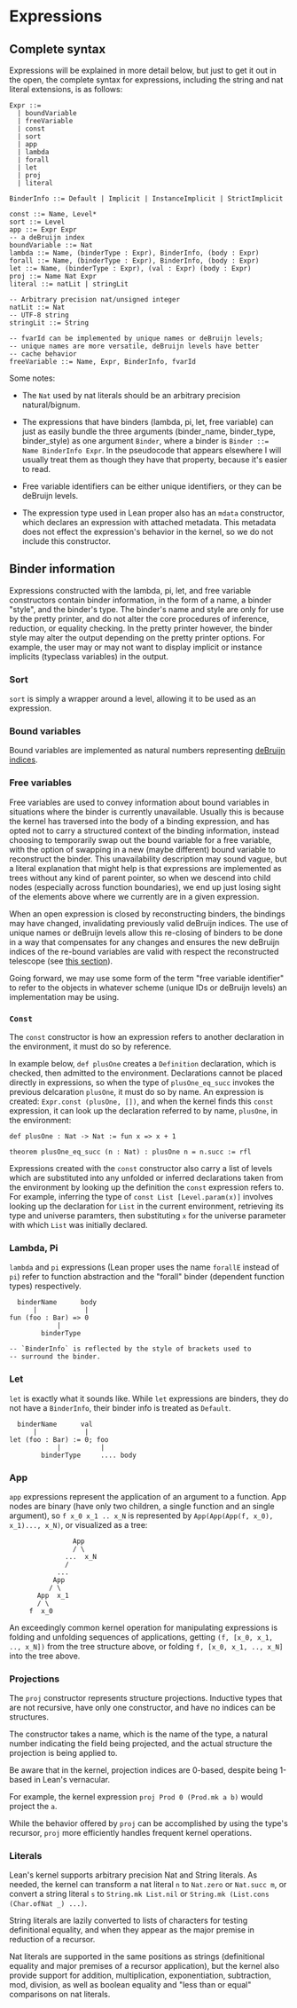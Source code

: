 # Expressions

## Complete syntax

Expressions will be explained in more detail below, but just to get it out in the open, the complete syntax for expressions, including the string and nat literal extensions, is as follows:

```
Expr ::= 
  | boundVariable 
  | freeVariable 
  | const 
  | sort 
  | app 
  | lambda 
  | forall 
  | let 
  | proj 
  | literal

BinderInfo ::= Default | Implicit | InstanceImplicit | StrictImplicit

const ::= Name, Level*
sort ::= Level
app ::= Expr Expr
-- a deBruijn index
boundVariable ::= Nat
lambda ::= Name, (binderType : Expr), BinderInfo, (body : Expr)
forall ::= Name, (binderType : Expr), BinderInfo, (body : Expr)
let ::= Name, (binderType : Expr), (val : Expr) (body : Expr)
proj ::= Name Nat Expr
literal ::= natLit | stringLit

-- Arbitrary precision nat/unsigned integer
natLit ::= Nat
-- UTF-8 string
stringLit ::= String

-- fvarId can be implemented by unique names or deBruijn levels; 
-- unique names are more versatile, deBruijn levels have better
-- cache behavior
freeVariable ::= Name, Expr, BinderInfo, fvarId
```

Some notes:

+ The `Nat` used by nat literals should be an arbitrary precision natural/bignum.

+ The expressions that have binders (lambda, pi, let, free variable) can just as easily bundle the three arguments (binder_name, binder_type, binder_style) as one argument `Binder`, where a binder is `Binder ::= Name BinderInfo Expr`. In the pseudocode that appears elsewhere I will usually treat them as though they have that property, because it's easier to read.

+ Free variable identifiers can be either unique identifiers, or they can be deBruijn levels.

+ The expression type used in Lean proper also has an `mdata` constructor, which declares an expression with attached metadata. This metadata does not effect the expression's behavior in the kernel, so we do not include this constructor.


## Binder information

Expressions constructed with the lambda, pi, let, and free variable constructors contain binder information, in the form of a name, a binder "style", and the binder's type. The binder's name and style are only for use by the pretty printer, and do not alter the core procedures of inference, reduction, or equality checking. In the pretty printer however, the binder style may alter the output depending on the pretty printer options. For example, the user may or may not want to display implicit or instance implicits (typeclass variables) in the output.

### Sort

`sort` is simply a wrapper around a level, allowing it to be used as an expression.


### Bound variables

Bound variables are implemented as natural numbers representing [deBruijn indices](https://en.wikipedia.org/wiki/De_Bruijn_index).

### Free variables

Free variables are used to convey information about bound variables in situations where the binder is currently unavailable. Usually this is because the kernel has traversed into the body of a binding expression, and has opted not to carry a structured context of the binding information, instead choosing to temporarily swap out the bound variable for a free variable, with the option of swapping in a new (maybe different) bound variable to reconstruct the binder. This unavailability description may sound vague, but a literal explanation that might help is that expressions are implemented as trees without any kind of parent pointer, so when we descend into child nodes (especially across function boundaries), we end up just losing sight of the elements above where we currently are in a given expression.

When an open expression is closed by reconstructing binders, the bindings may have changed, invalidating previously valid deBruijn indices. The use of unique names or deBruijn levels allow this re-closing of binders to be done in a way that compensates for any changes and ensures the new deBruijn indices of the re-bound variables are valid with respect the reconstructed telescope (see [this section](./kernel_concepts.md#implementing-free-variable-abstraction)).

Going forward, we may use some form of the term "free variable identifier" to refer to the objects in whatever scheme (unique IDs or deBruijn levels) an implementation may be using.

### `Const`

The `const` constructor is how an expression refers to another declaration in the environment, it must do so by reference. 

In example below, `def plusOne` creates a `Definition` declaration, which is checked, then admitted to the environment. Declarations cannot be placed directly in expressions, so when the type of `plusOne_eq_succ` invokes the previous delcaration `plusOne`, it must do so by name. An expression is created: `Expr.const (plusOne, [])`, and when the kernel finds this `const` expression, it can look up the declaration referred to by name, `plusOne`, in the environment:

```
def plusOne : Nat -> Nat := fun x => x + 1

theorem plusOne_eq_succ (n : Nat) : plusOne n = n.succ := rfl 
```

Expressions created with the `const` constructor also carry a list of levels which are substituted into any unfolded or inferred declarations taken from the environment by looking up the definition the `const` expression refers to. For example, inferring the type of `const List [Level.param(x)]` involves looking up the declaration for `List` in the current environment, retrieving its type and universe paramters, then substituting `x` for the universe parameter with which `List` was initially declared.


### Lambda, Pi

`lambda` and `pi` expressions (Lean proper uses the name `forallE` instead of `pi`) refer to function abstraction and the "forall" binder (dependent function types) respectively. 


```
  binderName      body
      |            |
fun (foo : Bar) => 0 
            |         
        binderType    

-- `BinderInfo` is reflected by the style of brackets used to
-- surround the binder.
```

### Let

`let` is exactly what it sounds like. While `let` expressions are binders, they do not have a `BinderInfo`, their binder info is treated as `Default`.

```
  binderName      val
      |            |
let (foo : Bar) := 0; foo
            |          |
        binderType     .... body
```


### App

`app` expressions represent the application of an argument to a function. App nodes are binary (have only two children, a single function and an single argument), so `f x_0 x_1 .. x_N` is represented by `App(App(App(f, x_0), x_1)..., x_N)`, or visualized as a tree:

```
                App
                / \
              ...  x_N
              /
            ...
           App
          / \
       App  x_1
       / \
     f  x_0

```

An exceedingly common kernel operation for manipulating expressions is folding and unfolding sequences of applications, getting `(f, [x_0, x_1, .., x_N])` from the tree structure above, or folding `f, [x_0, x_1, .., x_N]` into the tree above.


### Projections

The `proj` constructor represents structure projections. Inductive types that are not recursive, have only one constructor, and have no indices can be structures.

The constructor takes a name, which is the name of the type, a natural number indicating the field being projected, and the actual structure the projection is being applied to.

Be aware that in the kernel, projection indices are 0-based, despite being 1-based in Lean's vernacular.

For example, the kernel expression `proj Prod 0 (Prod.mk a b)` would project the `a`.

While the behavior offered by `proj` can be accomplished by using the type's recursor, `proj` more efficiently handles frequent kernel operations.


### Literals

Lean's kernel supports arbitrary precision Nat and String literals. As needed, the kernel can transform a nat literal `n` to `Nat.zero` or `Nat.succ m`, or convert a string literal `s` to `String.mk List.nil` or `String.mk (List.cons (Char.ofNat _) ...)`.

String literals are lazily converted to lists of characters for testing definitional equality, and when they appear as the major premise in reduction of a recursor.

Nat literals are supported in the same positions as strings (definitional equality and major premises of a recursor application), but the kernel also provide support for addition, multiplication, exponentiation, subtraction, mod, division, as well as boolean equality and "less than or equal" comparisons on nat literals.